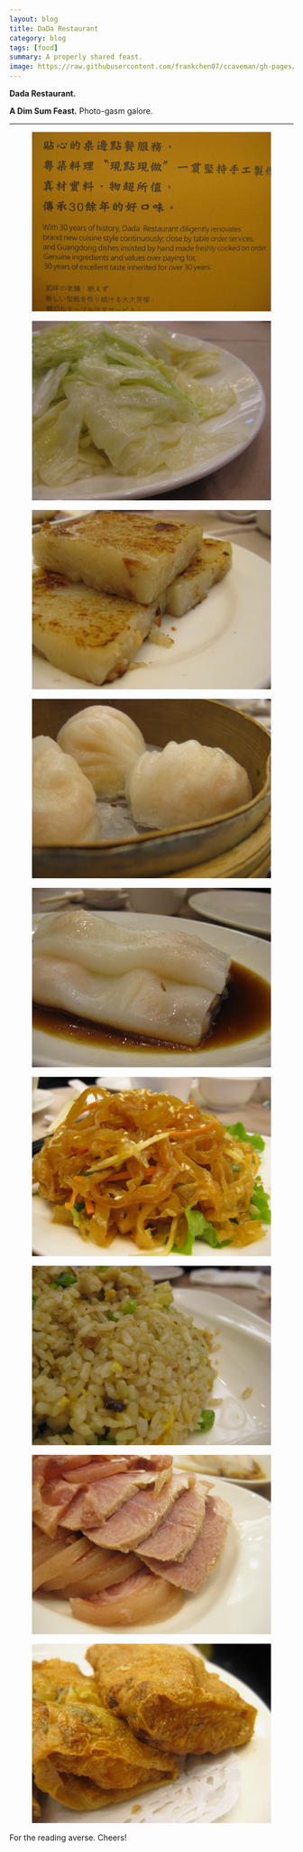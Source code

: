 ```yaml
---
layout: blog
title: DaDa Restaurant
category: blog
tags: [food]  
summary: A properly shared feast.
image: https://raw.githubusercontent.com/frankchen07/ccaveman/gh-pages/images/blog/030213_dada_restaurant_1_courtesy_fc.jpg
---
```


**Dada Restaurant.**

**A Dim Sum Feast.** Photo-gasm galore.

---

<figure>
    <img src="https://raw.githubusercontent.com/frankchen07/ccaveman/gh-pages/images/blog/030213_dada_restaurant_1_courtesy_fc.jpg"></img>
    <figcaption></figcaption>
</figure>

<figure>
    <img src="https://raw.githubusercontent.com/frankchen07/ccaveman/gh-pages/images/blog/030213_dada_restaurant_2_courtesy_fc.jpg"></img>
    <figcaption></figcaption>
</figure>

<figure>
    <img src="https://raw.githubusercontent.com/frankchen07/ccaveman/gh-pages/images/blog/030213_dada_restaurant_3_courtesy_fc.jpg"></img>
    <figcaption></figcaption>
</figure>

<figure>
    <img src="https://raw.githubusercontent.com/frankchen07/ccaveman/gh-pages/images/blog/030213_dada_restaurant_4_courtesy_fc.jpg"></img>
    <figcaption></figcaption>
</figure>

<figure>
    <img src="https://raw.githubusercontent.com/frankchen07/ccaveman/gh-pages/images/blog/030213_dada_restaurant_5_courtesy_fc.jpg"></img>
    <figcaption></figcaption>
</figure>

<figure>
    <img src="https://raw.githubusercontent.com/frankchen07/ccaveman/gh-pages/images/blog/030213_dada_restaurant_6_courtesy_fc.jpg"></img>
    <figcaption></figcaption>
</figure>

<figure>
    <img src="https://raw.githubusercontent.com/frankchen07/ccaveman/gh-pages/images/blog/030213_dada_restaurant_7_courtesy_fc.jpg"></img>
    <figcaption></figcaption>
</figure>

<figure>
    <img src="https://raw.githubusercontent.com/frankchen07/ccaveman/gh-pages/images/blog/030213_dada_restaurant_8_courtesy_fc.jpg"></img>
    <figcaption></figcaption>
</figure>

<figure>
    <img src="https://raw.githubusercontent.com/frankchen07/ccaveman/gh-pages/images/blog/030213_dada_restaurant_9_courtesy_fc.jpg"></img>
    <figcaption></figcaption>
</figure>

For the reading averse. Cheers!
